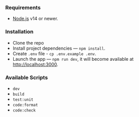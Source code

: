 ### Requirements

- [Node.js](https://nodejs.org/) v14 or newer.

### Installation

- Clone the repo
- Install project dependencies — `npm install`.
- Create `.env` file - `cp .env.example .env`.
- Launch the app — `npm run dev`, it will become available at [http://localhost:3000](http://localhost:3000/).

### Available Scripts

- `dev`
- `build`
- `test:unit`
- `code:format`
- `code:check`
